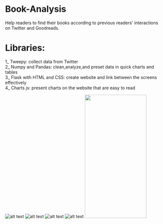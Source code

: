 # Book-Analysis
Help readers to find their books according to previous readers' interactions on Twitter and Goodreads.
# Libraries:
1_ Tweepy: collect data from Twitter  
2_ Numpy and Pandas: clean,analyze,and preset data in quick charts and tables   
3_ Flask with HTML and CSS: create website and link between the screens effectively   
4_ Charts js: present charts on the website that are easy to read   

![alt text](https://cv-website-hana.herokuapp.com/static/0.png)
![alt text](https://cv-website-hana.herokuapp.com/static/1.png)
![alt text](https://cv-website-hana.herokuapp.com/static/2.png)
![alt text](https://cv-website-hana.herokuapp.com/static/3.png)
<img src="https://camo.githubusercontent.com/..." data-canonical-src="https://gyazo.com/eb5c5741b6a9a16c692170a41a49c858.png" width="200" height="400" />
